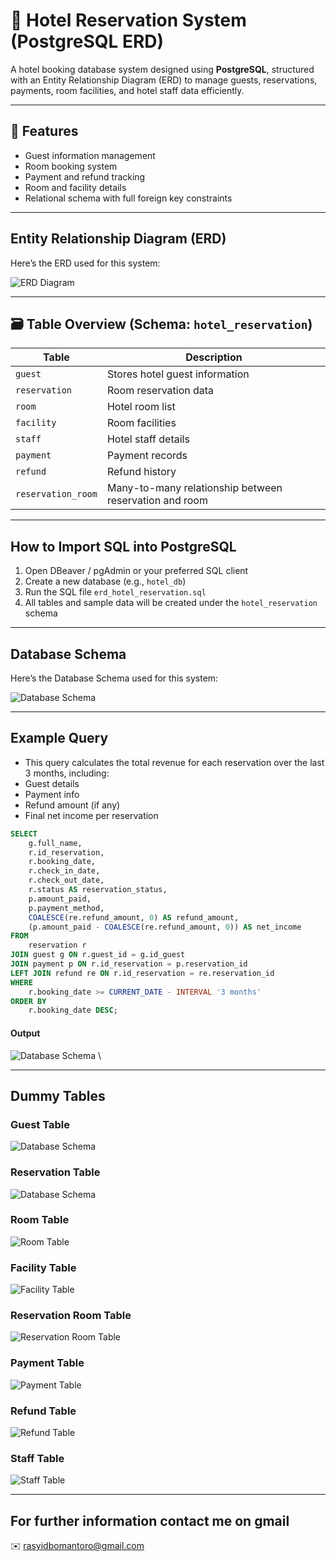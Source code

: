 # 🏨 Hotel Reservation System (PostgreSQL ERD)

A hotel booking database system designed using **PostgreSQL**, structured with an Entity Relationship Diagram (ERD) to manage guests, reservations, payments, room facilities, and hotel staff data efficiently.

---

## 📌 Features

- Guest information management
- Room booking system
- Payment and refund tracking
- Room and facility details
- Relational schema with full foreign key constraints

---

##  Entity Relationship Diagram (ERD)

Here’s the ERD used for this system:

![ERD Diagram](./assets/erd.png) 


---

## 🗃️ Table Overview (Schema: `hotel_reservation`)

| Table               | Description                         |
|---------------------|-------------------------------------|
| `guest`             | Stores hotel guest information      |
| `reservation`       | Room reservation data               |
| `room`              | Hotel room list                     |
| `facility`          | Room facilities                     |
| `staff`             | Hotel staff details                 |
| `payment`           | Payment records                     |
| `refund`            | Refund history                      |
| `reservation_room`  | Many-to-many relationship between reservation and room |

---

##  How to Import SQL into PostgreSQL

1. Open DBeaver / pgAdmin or your preferred SQL client  
2. Create a new database (e.g., `hotel_db`)
3. Run the SQL file `erd_hotel_reservation.sql`
4. All tables and sample data will be created under the `hotel_reservation` schema

---

## Database Schema
Here’s the Database Schema used for this system:

![Database Schema](./assets/database-schema.png) 

---

## Example Query

- This query calculates the total revenue for each reservation over the last 3 months, including:
- Guest details
- Payment info
- Refund amount (if any)
- Final net income per reservation

```sql
SELECT 
    g.full_name,
    r.id_reservation,
    r.booking_date,
    r.check_in_date,
    r.check_out_date,
    r.status AS reservation_status,
    p.amount_paid,
    p.payment_method,
    COALESCE(re.refund_amount, 0) AS refund_amount,
    (p.amount_paid - COALESCE(re.refund_amount, 0)) AS net_income
FROM 
    reservation r
JOIN guest g ON r.guest_id = g.id_guest
JOIN payment p ON r.id_reservation = p.reservation_id
LEFT JOIN refund re ON r.id_reservation = re.reservation_id
WHERE 
    r.booking_date >= CURRENT_DATE - INTERVAL '3 months'
ORDER BY 
    r.booking_date DESC;
```
#### Output
![Database Schema](./assets/query-output.png) \

---

## Dummy Tables

### Guest Table 
![Database Schema](./assets/table-guest.png)

### Reservation Table
![Database Schema](./assets/table-reservation.png)

### Room Table
![Room Table](./assets/table-room.png)

### Facility Table
![Facility Table](./assets/table-facility.png)

### Reservation Room Table
![Reservation Room Table](./assets/table-reservation_room.png)

### Payment Table
![Payment Table](./assets/table-payment.png)

### Refund Table
![Refund Table](./assets/table-refund.png)

### Staff Table
![Staff Table](./assets/table-staff.png)

---

## For further information contact me on gmail
✉️ rasyidbomantoro@gmail.com
